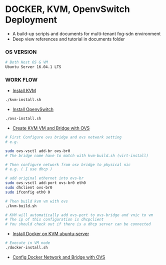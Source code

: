 # DOCKER, KVM, OpenvSwitch Deployment

* A build-up scripts and documents for multi-tenant fog-sdn environment
* Deep view references and tutorial in documents folder

### OS VERSION
```bash
# Both Host OS & VM
Ubuntu Server 16.04.1 LTS
```
### WORK FLOW

* [Install KVM](https://github.com/tz70s/KVM-Docker-OVS-Deployment/blob/master/Documents/kvm-install.md)
```bash
./kvm-install.sh
```

* [Install OpenvSwitch](https://github.com/tz70s/KVM-Docker-OVS-Deployment/blob/master/Documents/ovs-install.md)
```bash
./ovs-install.sh
```

* [Create KVM VM and Bridge with OVS]()
```bash
# First Configure ovs bridge and ovs network setting
# e.g.

sudo ovs-vsctl add-br ovs-br0 
# The bridge name have to match with kvm-build.sh (virt-install)

# Then configure network from osv bridge to physical nic
# e.g. ( I use dhcp )

# add original ethernet into ovs-br
sudo ovs-vsctl add-port ovs-br0 eth0
sudo dhclient ovs-br0 
sudo ifconfig eth0 0
```

```bash
# Then build kvm vm with ovs
./kvm-build.sh

# KVM will automatically add ovs-port to ovs-bridge and vnic to vm
# The ip of this configuration is dhcpclient
# You should check out if there is a dhcp server can be connected
```

* [Install Docker on KVM ubuntu-server](https://github.com/tz70s/KVM-Docker-OVS-Deployment/blob/master/Documents/docker-install.md)
```bash
# Execute in VM node
./docker-install.sh
```

* [Config Docker Network and Bridge with OVS]()
```bash
```


